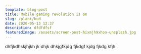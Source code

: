 ```yaml
---
template: blog-post
title: Mobile gaming revolution is on
slug: /plant/bud
date: 2020-05-13 12:37
description: dfdfdfsf
featuredImage: /assets/screen-post-hixmjh9xhoo-unsplash.jpg
---
```

dhfjkdhskjhjkh jk dhjk dhkjgfkjdg fjkdgf kjdg fjkdg kfjh
